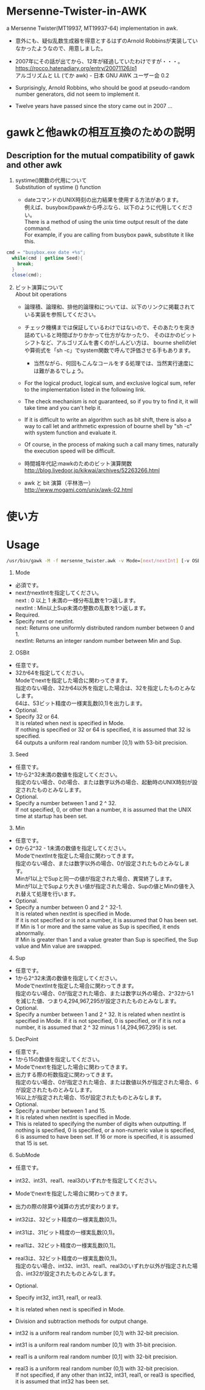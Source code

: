 # Mersenne-Twister-in-AWK
a Mersenne Twister(MT19937, MT19937-64) implementation in awk.

* 意外にも、疑似乱数生成器を得意とするはずのArnold Robbinsが実装していなかったようなので、用意しました。
* 2007年にその話が出てから、12年が経過していたわけですが・・・。
https://rocco.hatenadiary.org/entry/20071126/p1  
アルゴリズムと LL (てか awk) - 日本 GNU AWK ユーザー会 0.2  

* Surprisingly, Arnold Robbins, who should be good at pseudo-random number generators, did not seem to implement it.
* Twelve years have passed since the story came out in 2007 ...


# gawkと他awkの相互互換のための説明
## Description for the mutual compatibility of gawk and other awk
1. systime()関数の代用について  
Substitution of systime () function

	* dateコマンドのUNIX時刻の出力結果を使用する方法があります。  
	例えば、busyboxのpawkから呼ぶなら、以下のように代用してください。  
	There is a method of using the unix time output result of the date command.  
	For example, if you are calling from busybox pawk, substitute it like this.  
  
  ```awk
  cmd = "busybox.exe date +%s";
	while(cmd | getline Seed){
	  break;
	}
	close(cmd);
  ```

2. ビット演算について  
About bit operations

	* 論理積、論理和、排他的論理和については、以下のリンクに掲載されている実装を参照してください。
	* チェック機構までは保証しているわけではないので、そのあたりを突き詰めていると時間ばかりかかって仕方がなかったり、
    そのほかのビットシフトなど、アルゴリズムを書くのがしんどい方は、
    bourne shellのletや算術式を「sh -c」でsystem関数で呼んで評価させる手もあります。
    	* 当然ながら、何回もこんなコールをする処理では、当然実行速度には難があるでしょう。

	* For the logical product, logical sum, and exclusive logical sum, refer to the implementation listed in the following link.
	* The check mechanism is not guaranteed, so if you try to find it, it will take time and you can't help it.
	* If it is difficult to write an algorithm such as bit shift, there is also a way to call let and arithmetic expression of bourne shell by "sh -c" with system function and evaluate it.
	* Of course, in the process of making such a call many times, naturally the execution speed will be difficult.

	* 時間城年代記:mawkのためのビット演算関数  
	http://blog.livedoor.jp/kikwai/archives/52263266.html

	* awk と bit 演算（平林浩一）  
	http://www.mogami.com/unix/awk-02.html

# 使い方
# Usage

```bash
/usr/bin/gawk -M -f mersenne_twister.awk -v Mode=[next/nextInt] [-v OSBit=[32/64]] [-v Seed=[[:digit:]].*] [-v Min=[[:digit:]].*] [-v Sup=[[:digit:]].*] [-v DecPoint=[[:digit:]].*] [-v SubMode=[int32/int31/real1/real3]]
```

1. Mode
* 必須です。  
* nextかnextIntを指定してください。  
next : 0 以上 1 未満の一様分布乱数を1つ返します。  
nextInt : Min以上Sup未満の整数の乱数を1つ返します。  
* Required.
* Specify next or nextInt.  
next: Returns one uniformly distributed random number between 0 and 1.  
nextInt: Returns an integer random number between Min and Sup.  


2. OSBit
* 任意です。  
* 32か64を指定してください。  
Modeでnextを指定した場合に関わってきます。  
指定のない場合、32か64以外を指定した場合は、32を指定したものとみなします。  
64は、53ビット精度の一様実乱数[0,1)を出力します。  
* Optional.  
* Specify 32 or 64.  
It is related when next is specified in Mode.  
If nothing is specified or 32 or 64 is specified, it is assumed that 32 is specified.  
64 outputs a uniform real random number [0,1) with 53-bit precision.  

3. Seed
* 任意です。  
* 1から2^32未満の数値を指定してください。  
指定のない場合、0の場合、または数字以外の場合、起動時のUNIX時刻が設定されたものとみなします。
* Optional.  
* Specify a number between 1 and 2 ^ 32.  
If not specified, 0, or other than a number, it is assumed that the UNIX time at startup has been set.  

3. Min
* 任意です。  
* 0から2^32 - 1未満の数値を指定してください。    
ModeでnextIntを指定した場合に関わってきます。  
指定のない場合、または数字以外の場合、0が設定されたものとみなします。  
Minが1以上でSupと同一の値が指定された場合、異常終了します。  
Minが1以上でSupより大きい値が指定された場合、Supの値とMinの値を入れ替えて処理を行います。  
* Optional.  
* Specify a number between 0 and 2 ^ 32-1.  
It is related when nextInt is specified in Mode.  
If it is not specified or is not a number, it is assumed that 0 has been set.  
If Min is 1 or more and the same value as Sup is specified, it ends abnormally.  
If Min is greater than 1 and a value greater than Sup is specified, the Sup value and Min value are swapped.  

4. Sup
* 任意です。  
* 1から2^32未満の数値を指定してください。    
ModeでnextIntを指定した場合に関わってきます。  
指定のない場合、0が指定された場合、または数字以外の場合、2^32から1を減じた値、つまり4,294,967,295が設定されたものとみなします。  
* Optional.
* Specify a number between 1 and 2 ^ 32.
It is related when nextInt is specified in Mode.
If it is not specified, 0 is specified, or if it is not a number, it is assumed that 2 ^ 32 minus 1 (4,294,967,295) is set. 

5. DecPoint
* 任意です。
* 1から15の数値を指定してください。  
* Modeでnextを指定した場合に関わってきます。  
* 出力する際の桁数指定に関わってきます。  
指定のない場合、0が指定された場合、または数値以外が指定された場合、6が設定されたものとみなします。  
16以上が指定された場合、15が設定されたものとみなします。  
* Optional.
* Specify a number between 1 and 15.
* It is related when nextInt is specified in Mode.
* This is related to specifying the number of digits when outputting.
If nothing is specified, 0 is specified, or a non-numeric value is specified, 6 is assumed to have been set.
If 16 or more is specified, it is assumed that 15 is set.

6. SubMode
* 任意です。  
* int32、int31、real1、real3のいずれかを指定してください。  
* Modeでnextを指定した場合に関わってきます。  
* 出力の際の除算や減算の方式が変わります。  
* int32は、32ビット精度の一様実乱数[0,1)。  
* int31は、31ビット精度の一様実乱数[0,1)。  
* real1は、32ビット精度の一様実乱数[0,1]。  
* real3は、32ビット精度の一様実乱数(0,1)。  
指定のない場合、int32、int31、real1、real3のいずれか以外が指定された場合、int32が設定されたものとみなします。  

* Optional.  
* Specify int32, int31, real1, or real3.  
* It is related when next is specified in Mode.  
* Division and subtraction methods for output change.  
* int32 is a uniform real random number [0,1) with 32-bit precision.  
* int31 is a uniform real random number [0,1) with 31-bit precision.  
* real1 is a uniform real random number [0,1] with 32-bit precision.  
* real3 is a uniform real random number (0,1) with 32-bit precision.  
If not specified, if any other than int32, int31, real1, or real3 is specified, it is assumed that int32 has been set.  


